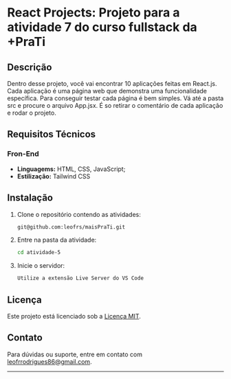 # React Projects: Projeto para a atividade 7 do curso fullstack da +PraTi

## Descrição

Dentro desse projeto, você vai encontrar 10 aplicações feitas em React.js. Cada aplicação é uma página web que demonstra uma funcionalidade específica.
Para conseguir testar cada página é bem simples. Vá até a pasta src e procure o arquivo App.jsx. É so retirar o comentário de cada aplicação e rodar o projeto.

## Requisitos Técnicos

### Fron-End

-   **Linguagems:** HTML, CSS, JavaScript;
-   **Estilização:** Tailwind CSS

## Instalação

1. Clone o repositório contendo as atividades:

    ```bash
    git@github.com:leofrs/maisPraTi.git
    ```

2. Entre na pasta da atividade:

    ```bash
    cd atividade-5
    ```

3. Inicie o servidor:

    ```bash
    Utilize a extensão Live Server do VS Code
    ```

## Licença

Este projeto está licenciado sob a [Licença MIT](LICENSE).

## Contato

Para dúvidas ou suporte, entre em contato com [leofrrodrigues86@gmail.com](mailto:leofrrodrigues86@gmail.com).

---
